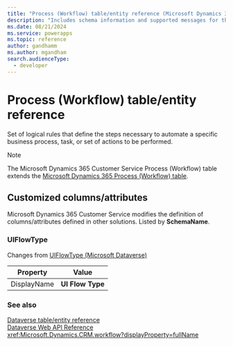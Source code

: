 ```yaml
---
title: "Process (Workflow) table/entity reference (Microsoft Dynamics 365 Customer Service)"
description: "Includes schema information and supported messages for the Process (Workflow) table/entity with Microsoft Dynamics 365 Customer Service."
ms.date: 08/21/2024
ms.service: powerapps
ms.topic: reference
author: gandhamm
ms.author: mgandham
search.audienceType: 
  - developer
---
```


# Process (Workflow) table/entity reference

Set of logical rules that define the steps necessary to automate a specific business process, task, or set of actions to be performed.

> [!NOTE]
> The Microsoft Dynamics 365 Customer Service Process (Workflow) table extends the [Microsoft Dynamics 365 Process (Workflow) table](/dynamics365/developer/entities/workflow).



## Customized columns/attributes

Microsoft Dynamics 365 Customer Service modifies the definition of columns/attributes defined in other solutions. Listed by **SchemaName**.

### <a name="BKMK_UIFlowType"></a> UIFlowType

Changes from [UIFlowType (Microsoft Dataverse)](/power-apps/developer/data-platform/reference/entities/workflow#BKMK_UIFlowType)

|Property|Value|
|---|---|
|DisplayName|**UI Flow Type**|




### See also

[Dataverse table/entity reference](../about-entity-reference.md)  
[Dataverse Web API Reference](/power-apps/developer/data-platform/webapi/reference/about)   
<xref:Microsoft.Dynamics.CRM.workflow?displayProperty=fullName>
